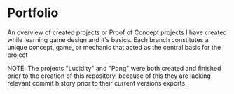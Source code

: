 # Portfolio
An overview of created projects or Proof of Concept projects I have created while learning game design and it's basics. Each branch constitutes a unique concept, game, or mechanic that acted as the central basis for the project

NOTE: The projects "Lucidity" and "Pong" were both created and finished prior to the creation of this repository, because of this they are lacking relevant commit history prior to their current versions exports.
